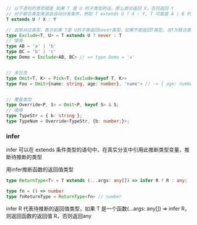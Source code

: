```typescript
// 以下语句的意思就是 如果 T 是 U 的子类型的话，那么就会返回 X，否则返回 Y
// 对于联合类型来说会自动分发条件，例如 T extends U ? X : Y, T 可能是 A | B 的联合类型, 那实际情况就变成(A extends U ? X : Y) | (B extends U ? X : Y)
T extends U ? X : Y

// 去除对应类型，表示如果 T是 U的子类返回never类型，如果不是返回T类型。当T为联合类型的时候，它会自动分发条件。
type Exclude<T, U> = T extends U ? never : T 
// 使用
type AB = 'a' | 'b'
type BC = 'b' | 'c'
type Demo = Exclude<AB, BC> // => type Demo = 'a'


// 未包含
type Omit<T, K> = Pick<T, Exclude<keyof T, K>>
type Foo = Omit<{name: string, age: number}, 'name'> // -> { age: number }


// 覆盖类型
type Override<P, S> = Omit<P, keyof S> & S;
// 使用
type TypeStr = { b: string };
type TypeNum = Override<TypeStr, {b: number;}>;
```

### infer

infer 可以在 extends 条件类型的语句中，在真实分支中引用此推断类型变量，推断待推断的类型

用infer推断函数的返回值类型

```typescript
type ReturnType<T> = T extends (...args: any[]) => infer R ? R : any;

type fn = () => number
type fnReturnType = ReturnType<fn> // number
```
infer R 代表待推断的返回值类型，如果 T 是一个函数(...args: any[]) => infer R，则返回函数的返回值 R，否则返回any